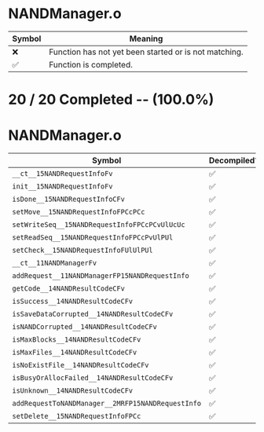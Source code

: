 # NANDManager.o
| Symbol | Meaning 
| ------------- | ------------- 
| :x: | Function has not yet been started or is not matching. 
| :white_check_mark: | Function is completed. 


# 20 / 20 Completed -- (100.0%)
# NANDManager.o
| Symbol | Decompiled? |
| ------------- | ------------- |
| `__ct__15NANDRequestInfoFv` | :white_check_mark: |
| `init__15NANDRequestInfoFv` | :white_check_mark: |
| `isDone__15NANDRequestInfoCFv` | :white_check_mark: |
| `setMove__15NANDRequestInfoFPCcPCc` | :white_check_mark: |
| `setWriteSeq__15NANDRequestInfoFPCcPCvUlUcUc` | :white_check_mark: |
| `setReadSeq__15NANDRequestInfoFPCcPvUlPUl` | :white_check_mark: |
| `setCheck__15NANDRequestInfoFUlUlPUl` | :white_check_mark: |
| `__ct__11NANDManagerFv` | :white_check_mark: |
| `addRequest__11NANDManagerFP15NANDRequestInfo` | :white_check_mark: |
| `getCode__14NANDResultCodeCFv` | :white_check_mark: |
| `isSuccess__14NANDResultCodeCFv` | :white_check_mark: |
| `isSaveDataCorrupted__14NANDResultCodeCFv` | :white_check_mark: |
| `isNANDCorrupted__14NANDResultCodeCFv` | :white_check_mark: |
| `isMaxBlocks__14NANDResultCodeCFv` | :white_check_mark: |
| `isMaxFiles__14NANDResultCodeCFv` | :white_check_mark: |
| `isNoExistFile__14NANDResultCodeCFv` | :white_check_mark: |
| `isBusyOrAllocFailed__14NANDResultCodeCFv` | :white_check_mark: |
| `isUnknown__14NANDResultCodeCFv` | :white_check_mark: |
| `addRequestToNANDManager__2MRFP15NANDRequestInfo` | :white_check_mark: |
| `setDelete__15NANDRequestInfoFPCc` | :white_check_mark: |
